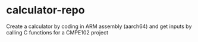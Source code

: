 # calculator-repo
Create a calculator by coding in ARM assembly (aarch64) and get inputs by calling C functions for a CMPE102 project

